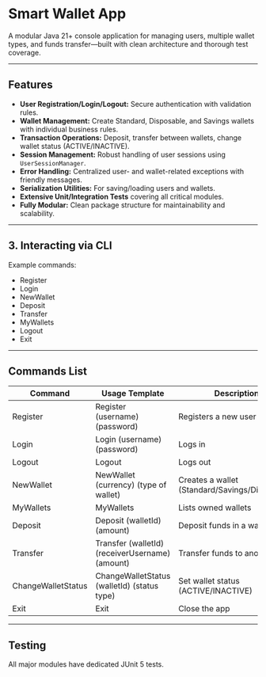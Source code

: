 # Smart Wallet App

A modular Java 21+ console application for managing users, multiple wallet types, and funds transfer—built with clean architecture and thorough test coverage.

---

## Features

-  **User Registration/Login/Logout:** Secure authentication with validation rules.
-  **Wallet Management:** Create Standard, Disposable, and Savings wallets with individual business rules.
-  **Transaction Operations:** Deposit, transfer between wallets, change wallet status (ACTIVE/INACTIVE).
-  **Session Management:** Robust handling of user sessions using `UserSessionManager`.
-  **Error Handling:** Centralized user- and wallet-related exceptions with friendly messages.
-  **Serialization Utilities:** For saving/loading users and wallets.
-  **Extensive Unit/Integration Tests** covering all critical modules.
-  **Fully Modular:** Clean package structure for maintainability and scalability.

---


## 3. **Interacting via CLI**

Example commands:
- Register 
- Login 
- NewWallet
- Deposit 
- Transfer
- MyWallets
- Logout
- Exit



---

## Commands List

| Command                | Usage Template                                  | Description                                    |
|------------------------|-------------------------------------------------|------------------------------------------------|
| Register               | Register (username) (password)                  | Registers a new user                           |
| Login                  | Login (username) (password)                     | Logs in                                        |
| Logout                 | Logout                                          | Logs out                                       |
| NewWallet              | NewWallet (currency) (type of wallet)           | Creates a wallet (Standard/Savings/Disposable) |
| MyWallets              | MyWallets                                       | Lists owned wallets                            |
| Deposit                | Deposit (walletId) (amount)                     | Deposit funds in a wallet                      |
| Transfer               | Transfer (walletId) (receiverUsername) (amount) | Transfer funds to another user               |
| ChangeWalletStatus     | ChangeWalletStatus (walletId) (status type)     | Set wallet status (ACTIVE/INACTIVE)            |
| Exit                   | Exit                                            | Close the app                                  |

---

## Testing

All major modules have dedicated JUnit 5 tests.


